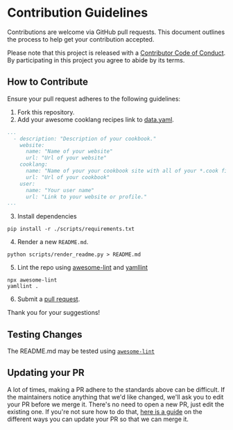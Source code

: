 # Contribution Guidelines

Contributions are welcome via GitHub pull requests. This document outlines the
process to help get your contribution accepted.

Please note that this project is released with a
[Contributor Code of Conduct](./CODE_OF_CONDUCT.md). By participating in this
project you agree to abide by its terms.

## How to Contribute

Ensure your pull request adheres to the following guidelines:

1. Fork this repository.
2. Add your awesome cooklang recipes link to [data.yaml](../data.yaml).

```yaml
...
  - description: "Description of your cookbook."
    website:
      name: "Name of your website"
      url: "Url of your website"
    cooklang:
      name: "Name of your your cookbook site with all of your *.cook files."
      url: "Url of your cookbook"
    user:
      name: "Your user name"
      url: "Link to your website or profile."
...
```

3. Install dependencies

```shell
pip install -r ./scripts/requirements.txt
```

4. Render a new `README.md`.

```shell
python scripts/render_readme.py > README.md
```

5. Lint the repo using [awesome-lint][4] and [yamllint][5]

```shell
npx awesome-lint
yamllint .
```

6. Submit a [pull request][3].

Thank you for your suggestions!

## Testing Changes

The README.md may be tested using [`awesome-lint`][1]

## Updating your PR

A lot of times, making a PR adhere to the standards above can be difficult.
If the maintainers notice anything that we'd like changed, we'll ask you to
edit your PR before we merge it. There's no need to open a new PR, just edit
the existing one. If you're not sure how to do that, [here is a guide][2]
on the different ways you can update your PR so that we can merge it.

[1]: https://github.com/sindresorhus/awesome-lint
[2]: https://github.com/RichardLitt/knowledge/blob/master/github/amending-a-commit-guide.md
[3]: https://docs.github.com/en/pull-requests/collaborating-with-pull-requests/proposing-changes-to-your-work-with-pull-requests/creating-a-pull-request
[4]: https://github.com/sindresorhus/awesome-lint
[5]: https://github.com/adrienverge/yamllint
